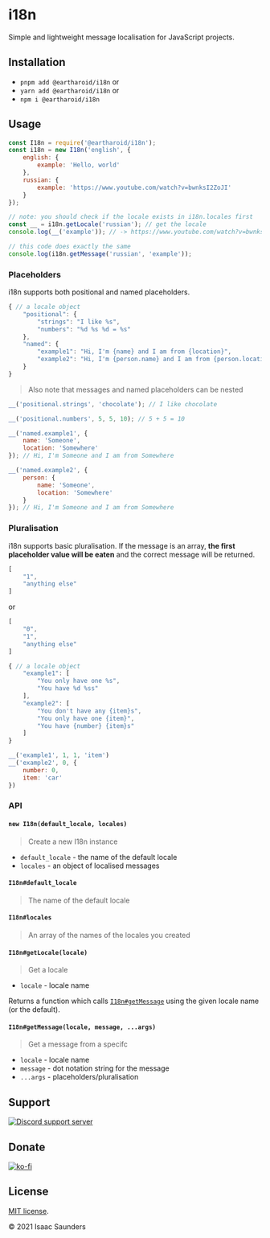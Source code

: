 # i18n

Simple and lightweight message localisation for JavaScript projects.

## Installation

- `pnpm add @eartharoid/i18n` or
- `yarn add @eartharoid/i18n` or
- `npm i @eartharoid/i18n`

## Usage

```js
const I18n = require('@eartharoid/i18n');
const i18n = new I18n('english', {
	english: {
		example: 'Hello, world'
	},
	russian: {
		example: 'https://www.youtube.com/watch?v=bwnksI2ZoJI'
	}
});

// note: you should check if the locale exists in i18n.locales first
const __ = i18n.getLocale('russian'); // get the locale
console.log(__('example')); // -> https://www.youtube.com/watch?v=bwnksI2ZoJI

// this code does exactly the same
console.log(i18n.getMessage('russian', 'example'));
```

### Placeholders

i18n supports both positional and named placeholders.

```js
{ // a locale object
	"positional": {
		"strings": "I like %s", 
		"numbers": "%d %s %d = %s"
	},
	"named": {
		"example1": "Hi, I'm {name} and I am from {location}",
		"example2": "Hi, I'm {person.name} and I am from {person.location}"
	}
}
```

> Also note that messages and named placeholders can be nested

```js
__('positional.strings', 'chocolate'); // I like chocolate

__('positional.numbers', 5, 5, 10); // 5 + 5 = 10

__('named.example1', {
	name: 'Someone',
	location: 'Somewhere'
}); // Hi, I'm Someone and I am from Somewhere

__('named.example2', {
	person: {
		name: 'Someone',
		location: 'Somewhere'
	}
}); // Hi, I'm Someone and I am from Somewhere
```

### Pluralisation

i18n supports basic pluralisation. If the message is an array, **the first placeholder value will be eaten** and the correct message will be returned.

```js
[
	"1",
	"anything else"
]
```

or

```js
[
	"0",
	"1",
	"anything else"
]
```

```js
{ // a locale object
	"example1": [
		"You only have one %s",
		"You have %d %ss"
	],
	"example2": [
		"You don't have any {item}s",
		"You only have one {item}",
		"You have {number} {item}s"
	]
}
```

```js
__('example1', 1, 1, 'item')
__('example2', 0, {
	number: 0,
	item: 'car'
})
```

### API

#### `new I18n(default_locale, locales)`

> Create a new I18n instance

- `default_locale` - the name of the default locale
- `locales` - an object of localised messages

#### `I18n#default_locale`

> The name of the default locale

#### `I18n#locales`

> An array of the names of the locales you created

#### `I18n#getLocale(locale)`

> Get a locale

- `locale` - locale name

Returns a function which calls [`I18n#getMessage`](#i18ngetmessagelocale-message-args) using the given locale name (or the default).

#### `I18n#getMessage(locale, message, ...args)`

> Get a message from a specifc

- `locale` - locale name
- `message` - dot notation string for the message
- `...args` - placeholders/pluralisation

## Support

[![Discord support server](https://discordapp.com/api/guilds/451745464480432129/widget.png?style=banner4)](https://go.eartharoid.me/discord)

## Donate

[![ko-fi](https://www.ko-fi.com/img/githubbutton_sm.svg)](https://ko-fi.com/eartharoid)

## License

[MIT license](https://github.com/eartharoid/i18n/blob/master/LICENSE).

© 2021 Isaac Saunders
